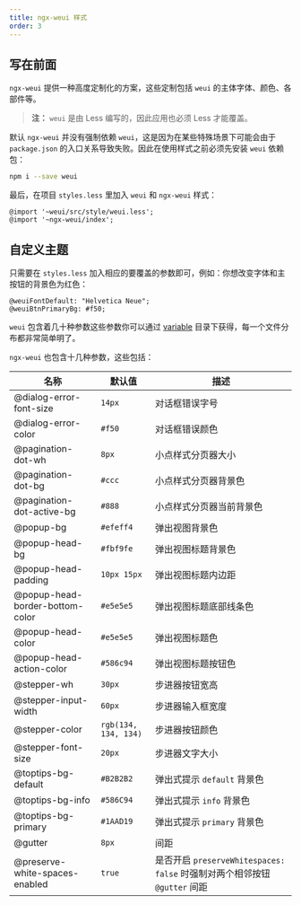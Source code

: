 ```yaml
---
title: ngx-weui 样式
order: 3
---
```


## 写在前面

`ngx-weui` 提供一种高度定制化的方案，这些定制包括 `weui` 的主体字体、颜色、各部件等。

> **注：** `weui` 是由 Less 编写的，因此应用也必须 Less 才能覆盖。

默认 `ngx-weui` 并没有强制依赖 `weui`，这是因为在某些特殊场景下可能会由于 `package.json` 的入口关系导致失败。因此在使用样式之前必须先安装 `weui` 依赖包：

```bash
npm i --save weui
```

最后，在项目 `styles.less` 里加入 `weui` 和 `ngx-weui` 样式：

```less
@import '~weui/src/style/weui.less';
@import '~ngx-weui/index';
```

## 自定义主题

只需要在 `styles.less` 加入相应的要覆盖的参数即可，例如：你想改变字体和主按钮的背景色为红色：

```less
@weuiFontDefault: "Helvetica Neue";
@weuiBtnPrimaryBg: #f50;
```

`weui` 包含着几十种参数这些参数你可以通过 [variable](https://github.com/Tencent/weui/tree/master/src/style/base/variable) 目录下获得，每一个文件分布都非常简单明了。

`ngx-weui` 也包含十几种参数，这些包括：

| 名称 | 默认值 | 描述
| ---- | ----- | ----
| @dialog-error-font-size | `14px` | 对话框错误字号
| @dialog-error-color | `#f50` | 对话框错误颜色
| @pagination-dot-wh | `8px` | 小点样式分页器大小
| @pagination-dot-bg | `#ccc` | 小点样式分页器背景色
| @pagination-dot-active-bg | `#888` | 小点样式分页器当前背景色
| @popup-bg | `#efeff4` | 弹出视图背景色
| @popup-head-bg | `#fbf9fe` | 弹出视图标题背景色
| @popup-head-padding | `10px 15px` | 弹出视图标题内边距
| @popup-head-border-bottom-color | `#e5e5e5` | 弹出视图标题底部线条色
| @popup-head-color | `#e5e5e5` | 弹出视图标题色
| @popup-head-action-color | `#586c94` | 弹出视图标题按钮色
| @stepper-wh | `30px` | 步进器按钮宽高
| @stepper-input-width | `60px` | 步进器输入框宽度
| @stepper-color | `rgb(134, 134, 134)` | 步进器按钮颜色
| @stepper-font-size | `20px` | 步进器文字大小
| @toptips-bg-default | `#B2B2B2` | 弹出式提示 `default` 背景色
| @toptips-bg-info | `#586C94` | 弹出式提示 `info` 背景色
| @toptips-bg-primary | `#1AAD19` | 弹出式提示 `primary` 背景色
| @gutter | `8px` | 间距
| @preserve-white-spaces-enabled | `true` | 是否开启 `preserveWhitespaces: false` 时强制对两个相邻按钮 `@gutter` 间距
